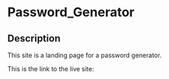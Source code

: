 # Password_Generator

## Description
This site is a landing page for a password generator.

This is the link to the live site: 

